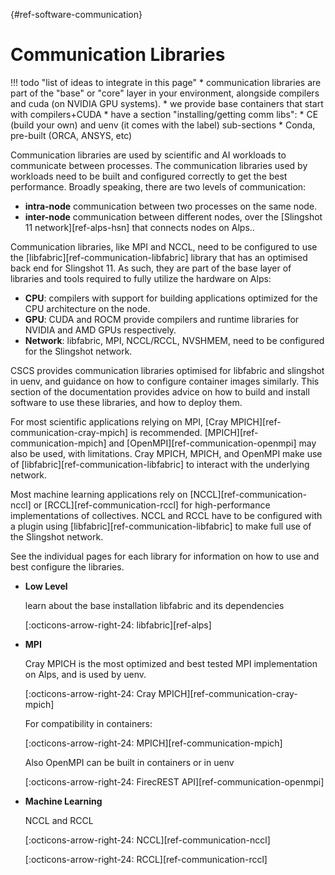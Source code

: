 [](){#ref-software-communication}
# Communication Libraries

!!! todo "list of ideas to integrate in this page"
    * communication libraries are part of the "base" or "core" layer in your environment, alongside compilers and cuda (on NVIDIA GPU systems).
        * we provide base containers that start with compilers+CUDA
    * have a section "installing/getting comm libs":
        * CE (build your own) and uenv (it comes with the label) sub-sections
        * Conda, pre-built (ORCA, ANSYS, etc)

Communication libraries are used by scientific and AI workloads to communicate between processes.
The communication libraries used by workloads need to be built and configured correctly to get the best performance.
Broadly speaking, there are two levels of communication:

* **intra-node** communication between two processes on the same node.
* **inter-node** communication between different nodes, over the [Slingshot 11 network][ref-alps-hsn] that connects nodes on Alps..

Communication libraries, like MPI and NCCL, need to be configured to use the [libfabric][ref-communication-libfabric] library that has an optimised back end for Slingshot 11.
As such, they are part of the base layer of libraries and tools required to fully utilize the hardware on Alps:

* **CPU**: compilers with support for building applications optimized for the CPU architecture on the node.
* **GPU**: CUDA and ROCM provide compilers and runtime libraries for NVIDIA and AMD GPUs respectively.
* **Network**: libfabric, MPI, NCCL/RCCL, NVSHMEM, need to be configured for the Slingshot network.

CSCS provides communication libraries optimised for libfabric and slingshot in uenv, and guidance on how to configure container images similarly.
This section of the documentation provides advice on how to build and install software to use these libraries, and how to deploy them.

For most scientific applications relying on MPI, [Cray MPICH][ref-communication-cray-mpich] is recommended.
[MPICH][ref-communication-mpich] and [OpenMPI][ref-communication-openmpi] may also be used, with limitations.
Cray MPICH, MPICH, and OpenMPI make use of [libfabric][ref-communication-libfabric] to interact with the underlying network.

Most machine learning applications rely on [NCCL][ref-communication-nccl] or [RCCL][ref-communication-rccl] for high-performance implementations of collectives.
NCCL and RCCL have to be configured with a plugin using [libfabric][ref-communication-libfabric] to make full use of the Slingshot network.

See the individual pages for each library for information on how to use and best configure the libraries.

<div class="grid cards" markdown>

-   __Low Level__

    learn about the base installation libfabric and its dependencies

    [:octicons-arrow-right-24: libfabric][ref-alps]

</div>
<div class="grid cards" markdown>

-   __MPI__

    Cray MPICH is the most optimized and best tested MPI implementation on Alps, and is used by uenv.

    [:octicons-arrow-right-24: Cray MPICH][ref-communication-cray-mpich]

    For compatibility in containers:

    [:octicons-arrow-right-24: MPICH][ref-communication-mpich]

    Also OpenMPI can be built in containers or in uenv

    [:octicons-arrow-right-24: FirecREST API][ref-communication-openmpi]

</div>
<div class="grid cards" markdown>

-   __Machine Learning__

    NCCL and RCCL 

    [:octicons-arrow-right-24: NCCL][ref-communication-nccl]

    [:octicons-arrow-right-24: RCCL][ref-communication-rccl]

</div>
